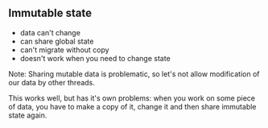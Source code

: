## Immutable state

- data can't change
- can share global state
- can't migrate without copy
- doesn't work when you need to change state

Note:
Sharing mutable data is problematic, so let's not allow modification of our data
by other threads.

This works well, but has it's own problems:
when you work on some piece of data, you have to make a copy of it, change it and
then share immutable state again.
